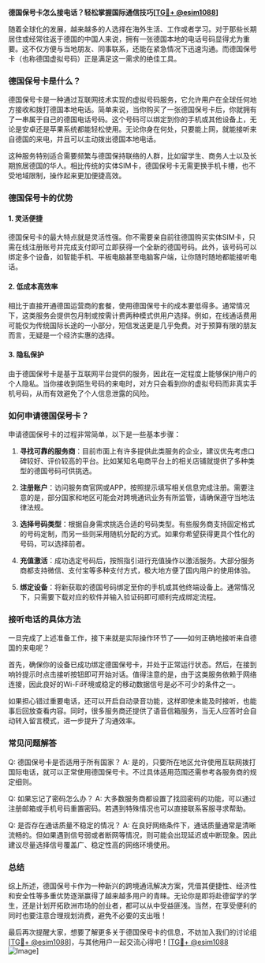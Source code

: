 **德国保号卡怎么接电话？轻松掌握国际通信技巧[[TG💪+ @esim1088](https://t.me/s/esim1088)]**

随着全球化的发展，越来越多的人选择在海外生活、工作或者学习。对于那些长期居住或经常往返于德国的中国人来说，拥有一张德国本地的电话号码显得尤为重要。这不仅方便与当地朋友、同事联系，还能在紧急情况下迅速沟通。而德国保号卡（也称德国虚拟号码）正是满足这一需求的绝佳工具。

### 德国保号卡是什么？

德国保号卡是一种通过互联网技术实现的虚拟号码服务，它允许用户在全球任何地方接收和拨打德国本地电话。简单来说，当你购买了一张德国保号卡后，你就拥有了一串属于自己的德国电话号码。这个号码可以绑定到你的手机或其他设备上，无论是安卓还是苹果系统都能轻松使用。无论你身在何处，只要能上网，就能接听来自德国的来电，并且可以主动拨出德国本地电话。

这种服务特别适合需要频繁与德国保持联络的人群，比如留学生、商务人士以及长期旅居德国的华人。相比传统的实体SIM卡，德国保号卡无需更换手机卡槽，也不受地域限制，操作起来更加便捷高效。

### 德国保号卡的优势

#### 1. **灵活便捷**
德国保号卡的最大特点就是灵活性强。你不需要亲自前往德国购买实体SIM卡，只需在线注册账号并完成支付即可立即获得一个全新的德国号码。此外，该号码可以绑定多个设备，如智能手机、平板电脑甚至电脑客户端，让你随时随地都能接听电话。

#### 2. **低成本高效率**
相比于直接开通德国运营商的套餐，使用德国保号卡的成本要低得多。通常情况下，这类服务会提供包月制或按需计费两种模式供用户选择。例如，在线通话费用可能仅为传统国际长途的一小部分，短信发送更是几乎免费。对于预算有限的朋友而言，无疑是一个经济实惠的选择。

#### 3. **隐私保护**
由于德国保号卡是基于互联网平台提供的服务，因此在一定程度上能够保护用户的个人隐私。当你接收到陌生号码的来电时，对方只会看到你的虚拟号码而非真实手机号码，从而有效避免了个人信息泄露的风险。

### 如何申请德国保号卡？

申请德国保号卡的过程非常简单，以下是一些基本步骤：

1. **寻找可靠的服务商**：目前市面上有许多提供此类服务的企业，建议优先考虑口碑较好、评价较高的平台。比如某知名电商平台上的相关店铺就提供了多种类型的德国号码可供挑选。
   
2. **注册账户**：访问服务商官网或APP，按照提示填写相关信息完成注册。需要注意的是，部分国家和地区可能会对跨境通讯业务有所监管，请确保遵守当地法律法规。

3. **选择号码类型**：根据自身需求挑选合适的号码类型。有些服务商支持固定格式的号码定制，而另一些则采用随机分配的方式。如果你希望获得更具个性化的号码，可以选择前者。

4. **充值激活**：成功选定号码后，按照指引进行充值操作以激活服务。大部分服务商都支持微信、支付宝等多种支付方式，极大地方便了国内用户的使用体验。

5. **绑定设备**：将新获取的德国号码绑定至你的手机或其他终端设备上。通常情况下，只需要下载对应的软件并输入验证码即可顺利完成绑定流程。

### 接听电话的具体方法

一旦完成了上述准备工作，接下来就是实际操作环节了——如何正确地接听来自德国的来电呢？

首先，确保你的设备已成功绑定德国保号卡，并处于正常运行状态。然后，在接到响铃提示时点击接听按钮即可开始对话。值得注意的是，由于这类服务依赖于网络连接，因此良好的Wi-Fi环境或稳定的移动数据信号是必不可少的条件之一。

如果担心错过重要电话，还可以开启自动录音功能，这样即使未能及时接听，也能事后回放查看内容。同时，很多服务商还提供了语音信箱服务，当无人应答时会自动转入留言模式，进一步提升了沟通效率。

### 常见问题解答

Q: 德国保号卡是否适用于所有国家？
A: 是的，只要所在地区允许使用互联网拨打国际电话，就可以正常使用德国保号卡。不过具体适用范围还需参考各服务商的规定细则。

Q: 如果忘记了密码怎么办？
A: 大多数服务商都设置了找回密码的功能，可以通过注册邮箱或手机号码重置密码。若遇到特殊情况也可以直接联系客服寻求帮助。

Q: 是否存在通话质量不稳定的情况？
A: 在良好网络条件下，通话质量通常是清晰流畅的。但如果遇到信号弱或者断网等情况，则可能会出现延迟或中断现象。因此建议尽量选择信号覆盖广、稳定性高的网络环境使用。

### 总结

综上所述，德国保号卡作为一种新兴的跨境通讯解决方案，凭借其便捷性、经济性和安全性等多重优势逐渐赢得了越来越多用户的青睐。无论你是即将赴德留学的学生，还是计划开拓欧洲市场的创业者，都可以从中受益匪浅。当然，在享受便利的同时也要注意合理规划消费，避免不必要的支出哦！

最后再次提醒大家，想要了解更多关于德国保号卡的信息，不妨加入我们的讨论组[[TG💪+ @esim1088](https://t.me/s/esim1088)]，与其他用户一起交流心得吧！[[TG💪+ @esim1088](https://t.me/s/esim1088) ![Image](https://i.postimg.cc/4NQfJmqS/Snipaste-2025-05-13-00-14-12.png)]